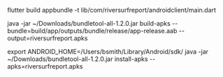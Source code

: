 flutter build appbundle -t lib/com/riversurfreport/androidclient/main.dart

java -jar ~/Downloads/bundletool-all-1.2.0.jar build-apks --bundle=build/app/outputs/bundle/release/app-release.aab --output=riversurfreport.apks

export ANDROID_HOME=/Users/bsmith/Library/Android/sdk/
java -jar ~/Downloads/bundletool-all-1.2.0.jar install-apks --apks=riversurfreport.apks

